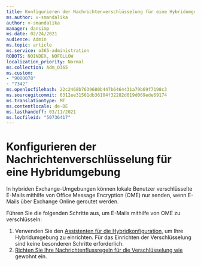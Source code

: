 ```yaml
---
title: Konfigurieren der Nachrichtenverschlüsselung für eine Hybridumgebung
ms.author: v-smandalika
author: v-smandalika
manager: dansimp
ms.date: 02/24/2021
audience: Admin
ms.topic: article
ms.service: o365-administration
ROBOTS: NOINDEX, NOFOLLOW
localization_priority: Normal
ms.collection: Adm_O365
ms.custom:
- "9000078"
- "7342"
ms.openlocfilehash: 22c2468b7639680b447b6464431a79b69f7198c3
ms.sourcegitcommit: 6312ee31561db36104f32282d019d069ede69174
ms.translationtype: MT
ms.contentlocale: de-DE
ms.lasthandoff: 03/11/2021
ms.locfileid: "50736417"
---
```

# <a name="configure-message-encryption-for-a-hybrid-environment"></a>Konfigurieren der Nachrichtenverschlüsselung für eine Hybridumgebung

In hybriden Exchange-Umgebungen können lokale Benutzer verschlüsselte E-Mails mithilfe von Office Message Encryption (OME) nur senden, wenn E-Mails über Exchange Online geroutet werden.

Führen Sie die folgenden Schritte aus, um E-Mails mithilfe von OME zu verschlüsseln:

1. Verwenden Sie den [Assistenten für die Hybridkonfiguration,](https://docs.microsoft.com/Exchange/hybrid-configuration-wizard) um Ihre Hybridumgebung zu einrichten. Für das Einrichten der Verschlüsselung sind keine besonderen Schritte erforderlich.
2. [Richten Sie Ihre Nachrichtenflussregeln für die Verschlüsselung wie](https://docs.microsoft.com/microsoft-365/compliance/define-mail-flow-rules-to-encrypt-email) gewohnt ein.


